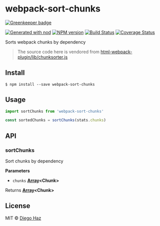 # webpack-sort-chunks

[![Greenkeeper badge](https://badges.greenkeeper.io/diegohaz/webpack-sort-chunks.svg)](https://greenkeeper.io/)

[![Generated with nod](https://img.shields.io/badge/generator-nod-2196F3.svg?style=flat-square)](https://github.com/diegohaz/nod)
[![NPM version](https://img.shields.io/npm/v/webpack-sort-chunks.svg?style=flat-square)](https://npmjs.org/package/webpack-sort-chunks)
[![Build Status](https://img.shields.io/travis/diegohaz/webpack-sort-chunks/master.svg?style=flat-square)](https://travis-ci.org/diegohaz/webpack-sort-chunks) [![Coverage Status](https://img.shields.io/codecov/c/github/diegohaz/webpack-sort-chunks/master.svg?style=flat-square)](https://codecov.io/gh/diegohaz/webpack-sort-chunks/branch/master)

Sorts webpack chunks by dependency

> The source code here is vendored from [html-webpack-plugin/lib/chunksorter.js](https://github.com/jantimon/html-webpack-plugin/blob/master/lib/chunksorter.js)

## Install

    $ npm install --save webpack-sort-chunks

## Usage

```js
import sortChunks from 'webpack-sort-chunks'

const sortedChunks = sortChunks(stats.chunks)
```

## API

<!-- Generated by documentation.js. Update this documentation by updating the source code. -->

### sortChunks

Sort chunks by dependency

**Parameters**

-   `chunks` **[Array](https://developer.mozilla.org/en-US/docs/Web/JavaScript/Reference/Global_Objects/Array)&lt;Chunk>** 

Returns **[Array](https://developer.mozilla.org/en-US/docs/Web/JavaScript/Reference/Global_Objects/Array)&lt;Chunk>** 

## License

MIT © [Diego Haz](https://github.com/diegohaz)
